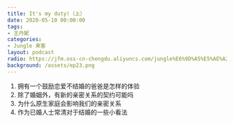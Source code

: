 ```yaml
---
title: It's my duty!（上）
date: 2020-05-10 00:00:00
tags:
- 王丹妮
categories:
- Jungle 来客
layout: podcast
radio: https://jfm.oss-cn-chengdu.aliyuncs.com/jungle%E6%9D%A5%E5%AE%A2%E7%AC%AC%E4%BA%8C%E6%9C%9F%20%E4%B8%8A%202.1.mp3
background: /assets/ep23.png
---
```


1. 拥有一个鼓励恋爱不结婚的爸爸是怎样的体验
2. 除了婚姻外，有新的亲密关系的契约可能吗
3. 为什么原生家庭会影响我们的亲密关系
4. 作为已婚人士常清对于结婚的一些小看法
